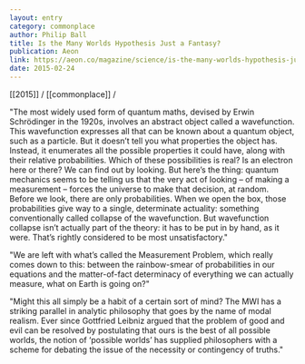 ```yaml
---
layout: entry
category: commonplace
author: Philip Ball
title: Is the Many Worlds Hypothesis Just a Fantasy?
publication: Aeon
link: https://aeon.co/magazine/science/is-the-many-worlds-hypothesis-just-a-fantasy
date: 2015-02-24
---
```


[[2015]] / [[commonplace]] / 

"The most widely used form of quantum maths, devised by Erwin Schrödinger in the 1920s, involves an abstract object called a wavefunction. This wavefunction expresses all that can be known about a quantum object, such as a particle. But it doesn’t tell you what properties the object has. Instead, it enumerates all the possible properties it could have, along with their relative probabilities. Which of these possibilities is real? Is an electron here or there? We can find out by looking. But here’s the thing: quantum mechanics seems to be telling us that the very act of looking – of making a measurement – forces the universe to make that decision, at random. Before we look, there are only probabilities. When we open the box, those probabilities give way to a single, determinate actuality: something conventionally called collapse of the wavefunction. But wavefunction collapse isn’t actually part of the theory: it has to be put in by hand, as it were. That’s rightly considered to be most unsatisfactory."

"We are left with what’s called the Measurement Problem, which really comes down to this: between the rainbow-smear of probabilities in our equations and the matter-of-fact determinacy of everything we can actually measure, what on Earth is going on?"

"Might this all simply be a habit of a certain sort of mind? The MWI has a striking parallel in analytic philosophy that goes by the name of modal realism. Ever since Gottfried Leibniz argued that the problem of good and evil can be resolved by postulating that ours is the best of all possible worlds, the notion of ‘possible worlds’ has supplied philosophers with a scheme for debating the issue of the necessity or contingency of truths."
